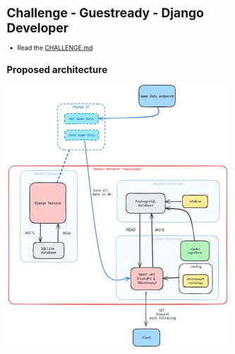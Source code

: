 # Challenge - Guestready - Django Developer

- Read the [CHALLENGE.md](CHALLENGE.md)

## Proposed architecture

![image](images/architecture.png)

